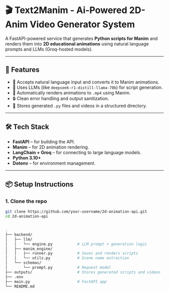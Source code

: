 # 🎬 Text2Manim - Ai-Powered 2D-Anim Video Generator System

A FastAPI-powered service that generates **Python scripts for Manim** and renders them into **2D educational animations** using natural language prompts and LLMs (Groq-hosted models).

---

## 🚀 Features

- 🎨 Accepts natural language input and converts it to Manim animations.
- 🧠 Uses LLMs (like `deepseek-r1-distill-llama-70b`) for script generation.
- 📼 Automatically renders animations to `.mp4` using Manim.
- 🔒 Clean error handling and output sanitization.
- 📁 Stores generated `.py` files and videos in a structured directory.

---

## 🛠 Tech Stack

- **FastAPI** – for building the API.
- **Manim** – for 2D animation rendering.
- **LangChain + Groq** – for connecting to large language models.
- **Python 3.10+**
- **Dotenv** – for environment management.

---

## 📦 Setup Instructions

### 1. Clone the repo

```bash
git clone https://github.com/your-username/2d-animation-api.git
cd 2d-animation-api


.
├── backend/
│   ├── llm/
│   │   └── engine.py           # LLM prompt + generation logic
│   ├── manim_engine/
│   │   ├── runner.py           # Saves and renders scripts
│   │   └── utils.py            # Scene name extraction
│   └── schemas/
│       └── prompt.py           # Request model
├── outputs/                    # Stores generated scripts and videos
├── .env
├── main.py                     # FastAPI app
└── README.md
